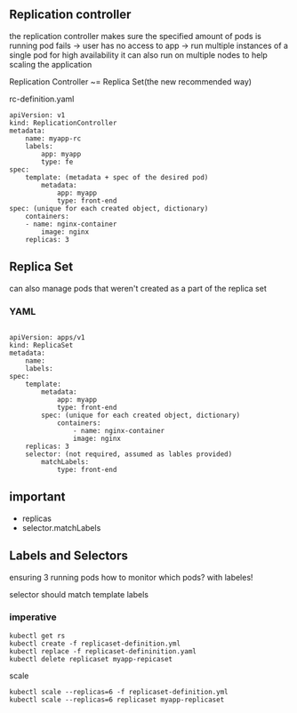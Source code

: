 ## Replication controller
the replication controller makes sure the specified amount of pods is running
pod fails -> user has no access to app -> run multiple instances of a single pod for high availability
it can also run on multiple nodes to help scaling the application

Replication Controller ~= Replica Set(the new recommended way)

rc-definition.yaml
```angular2html
apiVersion: v1
kind: ReplicationController
metadata:
    name: myapp-rc
    labels:
        app: myapp
        type: fe
spec:
    template: (metadata + spec of the desired pod)
        metadata:
            app: myapp
            type: front-end
spec: (unique for each created object, dictionary)
    containers:
    - name: nginx-container
        image: nginx
    replicas: 3
```

## Replica Set
can also manage pods that weren't created as a part of the replica set

### YAML
```angular2html

apiVersion: apps/v1
kind: ReplicaSet
metadata:
	name:
	labels:
spec:
	template:
		metadata: 
			app: myapp
			type: front-end
		spec: (unique for each created object, dictionary)
			containers: 
				- name: nginx-container
				image: nginx
	replicas: 3
	selector: (not required, assumed as lables provided)
		matchLabels:
			type: front-end

```

## important 
* replicas
* selector.matchLabels

## Labels and Selectors

ensuring 3 running pods
how to monitor which pods? with labeles!

selector should match template labels

### imperative

```angular2html
kubectl get rs
kubectl create -f replicaset-definition.yml
kubectl replace -f replicaset-defininition.yaml
kubectl delete replicaset myapp-repicaset
```

scale
```angular2html
kubectl scale --replicas=6 -f replicaset-definition.yml
kubectl scale --replicas=6 replicaset myapp-replicaset
```